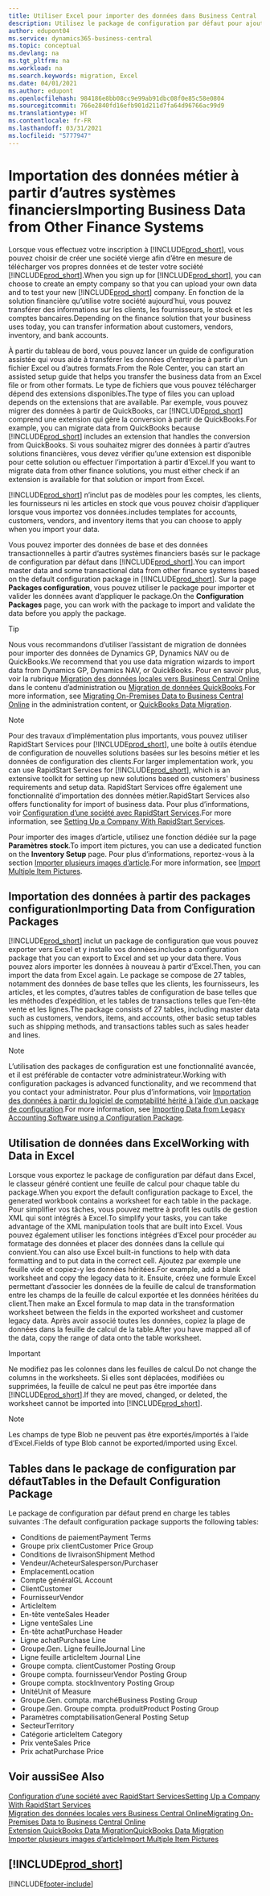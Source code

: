 ```yaml
---
title: Utiliser Excel pour importer des données dans Business Central
description: Utilisez le package de configuration par défaut pour ajouter des données client dans Excel et les importer ensuite dans Business Central.
author: edupont04
ms.service: dynamics365-business-central
ms.topic: conceptual
ms.devlang: na
ms.tgt_pltfrm: na
ms.workload: na
ms.search.keywords: migration, Excel
ms.date: 04/01/2021
ms.author: edupont
ms.openlocfilehash: 984186e8bb08cc9e99ab91dbc08f0e85c58e0804
ms.sourcegitcommit: 766e2840fd16efb901d211d7fa64d96766ac99d9
ms.translationtype: HT
ms.contentlocale: fr-FR
ms.lasthandoff: 03/31/2021
ms.locfileid: "5777947"
---
```

# <a name="importing-business-data-from-other-finance-systems"></a><span data-ttu-id="69f1a-103">Importation des données métier à partir d’autres systèmes financiers</span><span class="sxs-lookup"><span data-stu-id="69f1a-103">Importing Business Data from Other Finance Systems</span></span>

<span data-ttu-id="69f1a-104">Lorsque vous effectuez votre inscription à [!INCLUDE[prod_short](includes/prod_short.md)], vous pouvez choisir de créer une société vierge afin d’être en mesure de télécharger vos propres données et de tester votre société [!INCLUDE[prod_short](includes/prod_short.md)].</span><span class="sxs-lookup"><span data-stu-id="69f1a-104">When you sign up for [!INCLUDE[prod_short](includes/prod_short.md)], you can choose to create an empty company so that you can upload your own data and to test your new [!INCLUDE[prod_short](includes/prod_short.md)] company.</span></span> <span data-ttu-id="69f1a-105">En fonction de la solution financière qu’utilise votre société aujourd’hui, vous pouvez transférer des informations sur les clients, les fournisseurs, le stock et les comptes bancaires.</span><span class="sxs-lookup"><span data-stu-id="69f1a-105">Depending on the finance solution that your business uses today, you can transfer information about customers, vendors, inventory, and bank accounts.</span></span>  

<span data-ttu-id="69f1a-106">À partir du tableau de bord, vous pouvez lancer un guide de configuration assistée qui vous aide à transférer les données d’entreprise à partir d’un fichier Excel ou d’autres formats.</span><span class="sxs-lookup"><span data-stu-id="69f1a-106">From the Role Center, you can start an assisted setup guide that helps you transfer the business data from an Excel file or from other formats.</span></span> <span data-ttu-id="69f1a-107">Le type de fichiers que vous pouvez télécharger dépend des extensions disponibles.</span><span class="sxs-lookup"><span data-stu-id="69f1a-107">The type of files you can upload depends on the extensions that are available.</span></span> <span data-ttu-id="69f1a-108">Par exemple, vous pouvez migrer des données à partir de QuickBooks, car [!INCLUDE[prod_short](includes/prod_short.md)] comprend une extension qui gère la conversion à partir de QuickBooks.</span><span class="sxs-lookup"><span data-stu-id="69f1a-108">For example, you can migrate data from QuickBooks because [!INCLUDE[prod_short](includes/prod_short.md)] includes an extension that handles the conversion from QuickBooks.</span></span> <span data-ttu-id="69f1a-109">Si vous souhaitez migrer des données à partir d’autres solutions financières, vous devez vérifier qu’une extension est disponible pour cette solution ou effectuer l’importation à partir d’Excel.</span><span class="sxs-lookup"><span data-stu-id="69f1a-109">If you want to migrate data from other finance solutions, you must either check if an extension is available for that solution or import from Excel.</span></span>  

[!INCLUDE[prod_short](includes/prod_short.md)] <span data-ttu-id="69f1a-110">n’inclut pas de modèles pour les comptes, les clients, les fournisseurs ni les articles en stock que vous pouvez choisir d’appliquer lorsque vous importez vos données.</span><span class="sxs-lookup"><span data-stu-id="69f1a-110">includes templates for accounts, customers, vendors, and inventory items that you can choose to apply when you import your data.</span></span>

<span data-ttu-id="69f1a-111">Vous pouvez importer des données de base et des données transactionnelles à partir d’autres systèmes financiers basés sur le package de configuration par défaut dans [!INCLUDE[prod_short](includes/prod_short.md)].</span><span class="sxs-lookup"><span data-stu-id="69f1a-111">You can import master data and some transactional data from other finance systems based on the default configuration package in [!INCLUDE[prod_short](includes/prod_short.md)].</span></span> <span data-ttu-id="69f1a-112">Sur la page **Packages configuration**, vous pouvez utiliser le package pour importer et valider les données avant d’appliquer le package.</span><span class="sxs-lookup"><span data-stu-id="69f1a-112">On the **Configuration Packages** page, you can work with the package to import and validate the data before you apply the package.</span></span>  

> [!TIP]  
> <span data-ttu-id="69f1a-113">Nous vous recommandons d’utiliser l’assistant de migration de données pour importer des données de Dynamics GP, Dynamics NAV ou de QuickBooks.</span><span class="sxs-lookup"><span data-stu-id="69f1a-113">We recommend that you use data migration wizards to import data from Dynamics GP, Dynamics NAV, or QuickBooks.</span></span> <span data-ttu-id="69f1a-114">Pour en savoir plus, voir la rubrique [Migration des données locales vers Business Central Online](/dynamics365/business-central/dev-itpro/administration/migrate-data) dans le contenu d’administration ou [Migration de données QuickBooks](ui-extensions-quickbooks-data-migration.md).</span><span class="sxs-lookup"><span data-stu-id="69f1a-114">For more information, see [Migrating On-Premises Data to Business Central Online](/dynamics365/business-central/dev-itpro/administration/migrate-data) in the administration content, or [QuickBooks Data Migration](ui-extensions-quickbooks-data-migration.md).</span></span>

> [!NOTE]  
> <span data-ttu-id="69f1a-115">Pour des travaux d’implémentation plus importants, vous pouvez utiliser RapidStart Services pour [!INCLUDE[prod_short](includes/prod_short.md)], une boîte à outils étendue de configuration de nouvelles solutions basées sur les besoins métier et les données de configuration des clients.</span><span class="sxs-lookup"><span data-stu-id="69f1a-115">For larger implementation work, you can use RapidStart Services for [!INCLUDE[prod_short](includes/prod_short.md)], which is an extensive toolkit for setting up new solutions based on customers' business requirements and setup data.</span></span> <span data-ttu-id="69f1a-116">RapidStart Services offre également une fonctionnalité d’importation des données métier.</span><span class="sxs-lookup"><span data-stu-id="69f1a-116">RapidStart Services also offers functionality for import of business data.</span></span> <span data-ttu-id="69f1a-117">Pour plus d’informations, voir [Configuration d’une société avec RapidStart Services](admin-set-up-a-company-with-rapidstart.md).</span><span class="sxs-lookup"><span data-stu-id="69f1a-117">For more information, see [Setting Up a Company With RapidStart Services](admin-set-up-a-company-with-rapidstart.md).</span></span>

<span data-ttu-id="69f1a-118">Pour importer des images d’article, utilisez une fonction dédiée sur la page **Paramètres stock**.</span><span class="sxs-lookup"><span data-stu-id="69f1a-118">To import item pictures, you can use a dedicated function on the **Inventory Setup** page.</span></span> <span data-ttu-id="69f1a-119">Pour plus d’informations, reportez-vous à la section [Importer plusieurs images d’article](inventory-how-import-item-pictures.md).</span><span class="sxs-lookup"><span data-stu-id="69f1a-119">For more information, see [Import Multiple Item Pictures](inventory-how-import-item-pictures.md).</span></span>

## <a name="importing-data-from-configuration-packages"></a><span data-ttu-id="69f1a-120">Importation des données à partir des packages configuration</span><span class="sxs-lookup"><span data-stu-id="69f1a-120">Importing Data from Configuration Packages</span></span>
[!INCLUDE[prod_short](includes/prod_short.md)] <span data-ttu-id="69f1a-121">inclut un package de configuration que vous pouvez exporter vers Excel et y installe vos données.</span><span class="sxs-lookup"><span data-stu-id="69f1a-121">includes a configuration package that you can export to Excel and set up your data there.</span></span> <span data-ttu-id="69f1a-122">Vous pouvez alors importer les données à nouveau à partir d’Excel.</span><span class="sxs-lookup"><span data-stu-id="69f1a-122">Then, you can import the data from Excel again.</span></span> <span data-ttu-id="69f1a-123">Le package se compose de 27 tables, notamment des données de base telles que les clients, les fournisseurs, les articles, et les comptes, d’autres tables de configuration de base telles que les méthodes d’expédition, et les tables de transactions telles que l’en-tête vente et les lignes.</span><span class="sxs-lookup"><span data-stu-id="69f1a-123">The package consists of 27 tables, including master data such as customers, vendors, items, and accounts, other basic setup tables such as shipping methods, and transactions tables such as sales header and lines.</span></span>  

> [!NOTE]  
>   <span data-ttu-id="69f1a-124">L’utilisation des packages de configuration est une fonctionnalité avancée, et il est préférable de contacter votre administrateur.</span><span class="sxs-lookup"><span data-stu-id="69f1a-124">Working with configuration packages is advanced functionality, and we recommend that you contact your administrator.</span></span> <span data-ttu-id="69f1a-125">Pour plus d’informations, voir [Importation des données à partir du logiciel de comptabilité hérité à l’aide d’un package de configuration](across-import-data-configuration-packages.md).</span><span class="sxs-lookup"><span data-stu-id="69f1a-125">For more information, see [Importing Data from Legacy Accounting Software using a Configuration Package](across-import-data-configuration-packages.md).</span></span>

## <a name="working-with-data-in-excel"></a><span data-ttu-id="69f1a-126">Utilisation de données dans Excel</span><span class="sxs-lookup"><span data-stu-id="69f1a-126">Working with Data in Excel</span></span>
<span data-ttu-id="69f1a-127">Lorsque vous exportez le package de configuration par défaut dans Excel, le classeur généré contient une feuille de calcul pour chaque table du package.</span><span class="sxs-lookup"><span data-stu-id="69f1a-127">When you export the default configuration package to Excel, the generated workbook contains a worksheet for each table in the package.</span></span> <span data-ttu-id="69f1a-128">Pour simplifier vos tâches, vous pouvez mettre à profit les outils de gestion XML qui sont intégrés à Excel.</span><span class="sxs-lookup"><span data-stu-id="69f1a-128">To simplify your tasks, you can take advantage of the XML manipulation tools that are built into Excel.</span></span> <span data-ttu-id="69f1a-129">Vous pouvez également utiliser les fonctions intégrées d’Excel pour procéder au formatage des données et placer des données dans la cellule qui convient.</span><span class="sxs-lookup"><span data-stu-id="69f1a-129">You can also use Excel built-in functions to help with data formatting and to put data in the correct cell.</span></span> <span data-ttu-id="69f1a-130">Ajoutez par exemple une feuille vide et copiez-y les données héritées.</span><span class="sxs-lookup"><span data-stu-id="69f1a-130">For example, add a blank worksheet and copy the legacy data to it.</span></span> <span data-ttu-id="69f1a-131">Ensuite, créez une formule Excel permettant d’associer les données de la feuille de calcul de transformation entre les champs de la feuille de calcul exportée et les données héritées du client.</span><span class="sxs-lookup"><span data-stu-id="69f1a-131">Then make an Excel formula to map data in the transformation worksheet between the fields in the exported worksheet and customer legacy data.</span></span> <span data-ttu-id="69f1a-132">Après avoir associé toutes les données, copiez la plage de données dans la feuille de calcul de la table.</span><span class="sxs-lookup"><span data-stu-id="69f1a-132">After you have mapped all of the data, copy the range of data onto the table worksheet.</span></span>  

> [!IMPORTANT]  
>  <span data-ttu-id="69f1a-133">Ne modifiez pas les colonnes dans les feuilles de calcul.</span><span class="sxs-lookup"><span data-stu-id="69f1a-133">Do not change the columns in the worksheets.</span></span> <span data-ttu-id="69f1a-134">Si elles sont déplacées, modifiées ou supprimées, la feuille de calcul ne peut pas être importée dans [!INCLUDE[prod_short](includes/prod_short.md)].</span><span class="sxs-lookup"><span data-stu-id="69f1a-134">If they are moved, changed, or deleted, the worksheet cannot be imported into [!INCLUDE[prod_short](includes/prod_short.md)].</span></span>

> [!NOTE]
> <span data-ttu-id="69f1a-135">Les champs de type Blob ne peuvent pas être exportés/importés à l’aide d’Excel.</span><span class="sxs-lookup"><span data-stu-id="69f1a-135">Fields of type Blob cannot be exported/imported using Excel.</span></span>

## <a name="tables-in-the-default-configuration-package"></a><span data-ttu-id="69f1a-136">Tables dans le package de configuration par défaut</span><span class="sxs-lookup"><span data-stu-id="69f1a-136">Tables in the Default Configuration Package</span></span>
<span data-ttu-id="69f1a-137">Le package de configuration par défaut prend en charge les tables suivantes :</span><span class="sxs-lookup"><span data-stu-id="69f1a-137">The default configuration package supports the following tables:</span></span>

-   <span data-ttu-id="69f1a-138">Conditions de paiement</span><span class="sxs-lookup"><span data-stu-id="69f1a-138">Payment Terms</span></span>
-   <span data-ttu-id="69f1a-139">Groupe prix client</span><span class="sxs-lookup"><span data-stu-id="69f1a-139">Customer Price Group</span></span>
-   <span data-ttu-id="69f1a-140">Conditions de livraison</span><span class="sxs-lookup"><span data-stu-id="69f1a-140">Shipment Method</span></span>
-   <span data-ttu-id="69f1a-141">Vendeur/Acheteur</span><span class="sxs-lookup"><span data-stu-id="69f1a-141">Salesperson/Purchaser</span></span>
-   <span data-ttu-id="69f1a-142">Emplacement</span><span class="sxs-lookup"><span data-stu-id="69f1a-142">Location</span></span>
-   <span data-ttu-id="69f1a-143">Compte général</span><span class="sxs-lookup"><span data-stu-id="69f1a-143">GL Account</span></span>
-   <span data-ttu-id="69f1a-144">Client</span><span class="sxs-lookup"><span data-stu-id="69f1a-144">Customer</span></span>
-   <span data-ttu-id="69f1a-145">Fournisseur</span><span class="sxs-lookup"><span data-stu-id="69f1a-145">Vendor</span></span>
-   <span data-ttu-id="69f1a-146">Article</span><span class="sxs-lookup"><span data-stu-id="69f1a-146">Item</span></span>
-   <span data-ttu-id="69f1a-147">En-tête vente</span><span class="sxs-lookup"><span data-stu-id="69f1a-147">Sales Header</span></span>
-   <span data-ttu-id="69f1a-148">Ligne vente</span><span class="sxs-lookup"><span data-stu-id="69f1a-148">Sales Line</span></span>
-   <span data-ttu-id="69f1a-149">En-tête achat</span><span class="sxs-lookup"><span data-stu-id="69f1a-149">Purchase Header</span></span>
-   <span data-ttu-id="69f1a-150">Ligne achat</span><span class="sxs-lookup"><span data-stu-id="69f1a-150">Purchase Line</span></span>
-   <span data-ttu-id="69f1a-151">Groupe.</span><span class="sxs-lookup"><span data-stu-id="69f1a-151">Gen.</span></span> <span data-ttu-id="69f1a-152">Ligne feuille</span><span class="sxs-lookup"><span data-stu-id="69f1a-152">Journal Line</span></span>
-   <span data-ttu-id="69f1a-153">Ligne feuille article</span><span class="sxs-lookup"><span data-stu-id="69f1a-153">Item Journal Line</span></span>
-   <span data-ttu-id="69f1a-154">Groupe compta. client</span><span class="sxs-lookup"><span data-stu-id="69f1a-154">Customer Posting Group</span></span>
-   <span data-ttu-id="69f1a-155">Groupe compta. fournisseur</span><span class="sxs-lookup"><span data-stu-id="69f1a-155">Vendor Posting Group</span></span>
-   <span data-ttu-id="69f1a-156">Groupe compta. stock</span><span class="sxs-lookup"><span data-stu-id="69f1a-156">Inventory Posting Group</span></span>
-   <span data-ttu-id="69f1a-157">Unité</span><span class="sxs-lookup"><span data-stu-id="69f1a-157">Unit of Measure</span></span>
-   <span data-ttu-id="69f1a-158">Groupe.</span><span class="sxs-lookup"><span data-stu-id="69f1a-158">Gen.</span></span> <span data-ttu-id="69f1a-159">compta. marché</span><span class="sxs-lookup"><span data-stu-id="69f1a-159">Business Posting Group</span></span>
-   <span data-ttu-id="69f1a-160">Groupe.</span><span class="sxs-lookup"><span data-stu-id="69f1a-160">Gen.</span></span> <span data-ttu-id="69f1a-161">Groupe compta. produit</span><span class="sxs-lookup"><span data-stu-id="69f1a-161">Product Posting Group</span></span>
-   <span data-ttu-id="69f1a-162">Paramètres comptabilisation</span><span class="sxs-lookup"><span data-stu-id="69f1a-162">General Posting Setup</span></span>
-   <span data-ttu-id="69f1a-163">Secteur</span><span class="sxs-lookup"><span data-stu-id="69f1a-163">Territory</span></span>
-   <span data-ttu-id="69f1a-164">Catégorie article</span><span class="sxs-lookup"><span data-stu-id="69f1a-164">Item Category</span></span>
-   <span data-ttu-id="69f1a-165">Prix vente</span><span class="sxs-lookup"><span data-stu-id="69f1a-165">Sales Price</span></span>
-   <span data-ttu-id="69f1a-166">Prix achat</span><span class="sxs-lookup"><span data-stu-id="69f1a-166">Purchase Price</span></span>

## <a name="see-also"></a><span data-ttu-id="69f1a-167">Voir aussi</span><span class="sxs-lookup"><span data-stu-id="69f1a-167">See Also</span></span>
[<span data-ttu-id="69f1a-168">Configuration d’une société avec RapidStart Services</span><span class="sxs-lookup"><span data-stu-id="69f1a-168">Setting Up a Company With RapidStart Services</span></span>](admin-set-up-a-company-with-rapidstart.md)  
[<span data-ttu-id="69f1a-169">Migration des données locales vers Business Central Online</span><span class="sxs-lookup"><span data-stu-id="69f1a-169">Migrating On-Premises Data to Business Central Online</span></span>](/dynamics365/business-central/dev-itpro/administration/migrate-data)  
[<span data-ttu-id="69f1a-170">Extension QuickBooks Data Migration</span><span class="sxs-lookup"><span data-stu-id="69f1a-170">QuickBooks Data Migration</span></span>](ui-extensions-quickbooks-data-migration.md)  
[<span data-ttu-id="69f1a-171">Importer plusieurs images d’article</span><span class="sxs-lookup"><span data-stu-id="69f1a-171">Import Multiple Item Pictures</span></span>](inventory-how-import-item-pictures.md)

## [!INCLUDE[prod_short](includes/free_trial_md.md)]  


[!INCLUDE[footer-include](includes/footer-banner.md)]